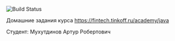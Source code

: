![Build Status](https://github.com/CatOrLeader/Tinkoff_Java_Backend/actions/workflows/build.yml/badge.svg)

Домашние задания курса https://fintech.tinkoff.ru/academy/java

Студент: Мухутдинов Артур Робертович
